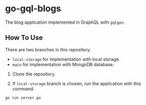 # go-gql-blogs

The blog application implemented in GraphQL with `gqlgen`.

## How To Use

There are two branches in this repository:

- `local-storage` for implementation with local storage.
- `main` for implementation with MongoDB database.

1. Clone the repository.

2. If `local-storage` branch is chosen, run the application with this command.

```
go run server.go
```
